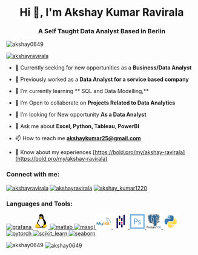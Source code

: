 <h1 align="center">Hi 👋, I'm Akshay Kumar Ravirala</h1>
<h3 align="center">A Self Taught Data Analyst Based in Berlin</h3>

<p align="left"> <img src="https://komarev.com/ghpvc/?username=akshay0649&label=Profile%20views&color=0e75b6&style=flat" alt="akshay0649" /> </p>

<p align="left"> <a href="https://twitter.com/akshayravirala" target="blank"><img src="https://img.shields.io/twitter/follow/akshayravirala?logo=twitter&style=for-the-badge" alt="akshayravirala" /></a> </p>

- 🔭 Currently seeking for new opportunities as a  **Business/Data Analyst**

- 🔭 Previously worked as a **Data Analyst for a service based company**

- 🌱 I’m currently learning ** SQL and Data Modelling,**

- 👯 I’m Open to collaborate on **Projects Related to Data Analytics**

- 🤝 I’m looking for New opportunity **As a Data Analyst**

- 💬 Ask me about **Excel, Python, Tableau, PowerBI**

- 📫 How to reach me **akshaykumar25@gmail.com**

- 📄 Know about my experiences [https://bold.pro/my/akshay-ravirala](https://bold.pro/my/akshay-ravirala)

<h3 align="left">Connect with me:</h3>
<p align="left">
<a href="https://twitter.com/akshayravirala" target="blank"><img align="center" src="https://raw.githubusercontent.com/rahuldkjain/github-profile-readme-generator/master/src/images/icons/Social/twitter.svg" alt="akshayravirala" height="30" width="40" /></a>
<a href="https://linkedin.com/in/akshayravirala" target="blank"><img align="center" src="https://raw.githubusercontent.com/rahuldkjain/github-profile-readme-generator/master/src/images/icons/Social/linked-in-alt.svg" alt="akshayravirala" height="30" width="40" /></a>
<a href="https://instagram.com/akshay_kumar1220" target="blank"><img align="center" src="https://raw.githubusercontent.com/rahuldkjain/github-profile-readme-generator/master/src/images/icons/Social/instagram.svg" alt="akshay_kumar1220" height="30" width="40" /></a>
</p>

<h3 align="left">Languages and Tools:</h3>
<p align="left"> <a href="https://grafana.com" target="_blank" rel="noreferrer"> <img src="https://www.vectorlogo.zone/logos/grafana/grafana-icon.svg" alt="grafana" width="40" height="40"/> </a> <a href="https://www.linux.org/" target="_blank" rel="noreferrer"> <img src="https://raw.githubusercontent.com/devicons/devicon/master/icons/linux/linux-original.svg" alt="linux" width="40" height="40"/> </a> <a href="https://www.mathworks.com/" target="_blank" rel="noreferrer"> <img src="https://upload.wikimedia.org/wikipedia/commons/2/21/Matlab_Logo.png" alt="matlab" width="40" height="40"/> </a> <a href="https://www.microsoft.com/en-us/sql-server" target="_blank" rel="noreferrer"> <img src="https://www.svgrepo.com/show/303229/microsoft-sql-server-logo.svg" alt="mssql" width="40" height="40"/> </a> <a href="https://www.mysql.com/" target="_blank" rel="noreferrer"> <img src="https://raw.githubusercontent.com/devicons/devicon/master/icons/mysql/mysql-original-wordmark.svg" alt="mysql" width="40" height="40"/> </a> <a href="https://pandas.pydata.org/" target="_blank" rel="noreferrer"> <img src="https://raw.githubusercontent.com/devicons/devicon/2ae2a900d2f041da66e950e4d48052658d850630/icons/pandas/pandas-original.svg" alt="pandas" width="40" height="40"/> </a> <a href="https://www.photoshop.com/en" target="_blank" rel="noreferrer"> <img src="https://raw.githubusercontent.com/devicons/devicon/master/icons/photoshop/photoshop-line.svg" alt="photoshop" width="40" height="40"/> </a> <a href="https://www.postgresql.org" target="_blank" rel="noreferrer"> <img src="https://raw.githubusercontent.com/devicons/devicon/master/icons/postgresql/postgresql-original-wordmark.svg" alt="postgresql" width="40" height="40"/> </a> <a href="https://www.python.org" target="_blank" rel="noreferrer"> <img src="https://raw.githubusercontent.com/devicons/devicon/master/icons/python/python-original.svg" alt="python" width="40" height="40"/> </a> <a href="https://pytorch.org/" target="_blank" rel="noreferrer"> <img src="https://www.vectorlogo.zone/logos/pytorch/pytorch-icon.svg" alt="pytorch" width="40" height="40"/> </a> <a href="https://scikit-learn.org/" target="_blank" rel="noreferrer"> <img src="https://upload.wikimedia.org/wikipedia/commons/0/05/Scikit_learn_logo_small.svg" alt="scikit_learn" width="40" height="40"/> </a> <a href="https://seaborn.pydata.org/" target="_blank" rel="noreferrer"> <img src="https://seaborn.pydata.org/_images/logo-mark-lightbg.svg" alt="seaborn" width="40" height="40"/> </a> </p>

<p><img align="left" src="https://github-readme-stats.vercel.app/api/top-langs?username=akshay0649&show_icons=true&locale=en&layout=compact" alt="akshay0649" /></p>

<p>&nbsp;<img align="center" src="https://github-readme-stats.vercel.app/api?username=akshay0649&show_icons=true&locale=en" alt="akshay0649" /></p>
